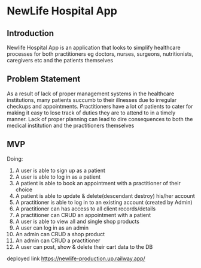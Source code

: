 # NewLife Hospital App

## Introduction
Newlife Hospital App is an application that looks to simplify healthcare processes for both practitioners eg doctors, nurses, surgeons, nutritionists, caregivers etc and the patients themselves

## Problem Statement
As a result of lack of proper management systems in the healthcare institutions, many patients succumb to their illnesses due to irregular checkups and appointments. Practitioners have a lot of patients to cater for making it easy to lose track of duties they are to attend to in a timely manner.
Lack of proper planning can lead to dire consequences to both the medical institution and the practitioners themselves

## MVP
Doing:
1. A user is able to sign up as a patient
2. A user is able to log in as a patient
3. A patient is able to book an appointment with a practitioner of their choice
4. A patient is able to update & delete(descendant destroy) his/her account
5. A practitioner is able to log in to an existing account (created by Admin)
6. A practitioner can has access to all client records/details
7. A practitioner can CRUD an appointment with a patient
8. A user is able to view all and single shop products
9. A user can log in as an admin
10. An admin can CRUD a shop product
11. An admin can CRUD a practitioner
12. A user can post, show & delete their cart data to the DB

deployed link https://newlife-production.up.railway.app/
